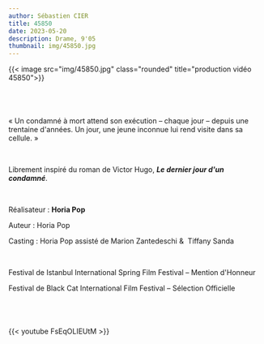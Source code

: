```yaml
---
author: Sébastien CIER
title: 45850
date: 2023-05-20
description: Drame, 9'05
thumbnail: img/45850.jpg
---
```


{{< image src="img/45850.jpg" class="rounded" title="production vidéo 45850">}}

<p style='margin:0cm;font-size:16px;'>&nbsp;</p>
<p style='margin:0cm;font-size:16px;'>&nbsp;</p>
<p>&laquo;&nbsp;Un condamn&eacute; &agrave; mort attend son ex&eacute;cution &ndash; chaque jour &ndash; depuis une trentaine d'ann&eacute;es. Un jour, une jeune inconnue lui rend visite dans sa cellule.&nbsp;&raquo;</p>
<p>&nbsp;</p>
<p>Librement inspir&eacute; du roman de Victor Hugo, <strong><em>Le dernier jour d'un condamn&eacute;</em></strong>.</p>
<p>&nbsp;</p>
<p>R&eacute;alisateur&nbsp;: <strong>Horia Pop</strong></p>
<p>Auteur&nbsp;: Horia Pop</p>
<p>Casting&nbsp;: Horia Pop assist&eacute; de Marion Zantedeschi &amp;&nbsp; Tiffany Sanda</p>
<p>&nbsp;</p>
<p>Festival de Istanbul International Spring Film Festival &ndash; Mention d'Honneur</p>
<p>Festival de Black Cat International Film Festival &ndash; S&eacute;lection Officielle</p>
<p style='margin:0cm;font-size:16px;'>&nbsp;</p>
<p style='margin:0cm;font-size:16px;'>&nbsp;</p>

{{< youtube FsEqOLIEUtM >}}


